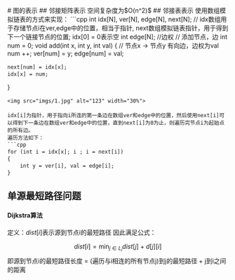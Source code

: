 <head>
    <script src="https://cdn.mathjax.org/mathjax/latest/MathJax.js?config=TeX-AMS-MML_HTMLorMML" type="text/javascript"></script>
    <script type="text/x-mathjax-config">
        MathJax.Hub.Config({
            tex2jax: {
            skipTags: ['script', 'noscript', 'style', 'textarea', 'pre'],
            inlineMath: [['$','$']]
            }
        });
    </script>
</head>
# 图的表示
## 邻接矩阵表示
空间复杂度为$O(n^2)$
## 邻接表表示
使用数组模拟链表的方式来实现：
```cpp
int idx[N], ver[N], edge[N], next[N]; // idx数组用于存储节点i在ver,edge中的位置，相当于指针, next数组模拟链表指针，用于得到下一个链接节点的位置; idx[0] = 0表示空
int edge[N]; //边权
// 添加节点，边
int num = 0;
void add(int x, int y, int val) { // 节点x -> 节点y 有向边，边权为val
    num ++; 
    ver[num] = y;
    edge[num] = val;

    next[num] = idx[x];
    idx[x] = num;
}
```
<img src="imgs/1.jpg" alt="123" width="30%">

idx[i]为指针，用于指向i所连的第一条边在数组ver和edge中的位置，然后使用next[i]可以得到下一条边在数组ver和edge中的位置，直到next[i]为0为止，则遍历完节点i为起始点的所有边。
遍历方法如下：
```cpp
for (int i = idx[x]; i ; i = next[i])
{
    int y = ver[i], val = edge[i];
}
```
## 单源最短路径问题
#### Dijkstra算法
定义：$dist[i]$表示源到节点i的最短路径
因此满足公式：

$$
    dist[i]=\min_{j\in L_i} dist[j] + d[j][i]
$$
即源到节点i的最短路径长度 = (遍历与i相连的所有节点j)到j的最短路径 + j到i之间的距离
